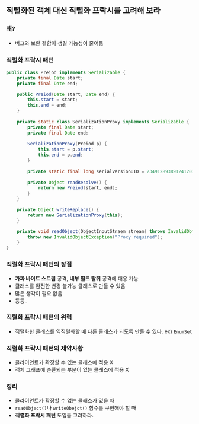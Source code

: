 ## 직렬화된 객체 대신 직렬화 프락시를 고려해 보라

### 왜?

- 버그와 보완 결함이 생길 가능성이 줄어듦

### 직렬화 프락시 패턴

```java
public class Preiod implements Serializable {
	private final Date start;
	private final Date end;

	public Preiod(Date start, Date end) {
    	this.start = start;
    	this.end = end;
	}
  
	private static class SerializationProxy implements Serializable {
    	private final Date start;
    	private final Date end;
    
    	SerializationProxy(Preiod p) {
        	this.start = p.start;
        	this.end = p.end;
    	}
    
    	private static final long serialVersionUID = 234912893891241203L;
    
    	private Object readResolve() {
        	return new Preiod(start, end);
    	}
	}

	private Object writeReplace() {
    	return new SerializationProxy(this);
	}

	private void readObject(ObjectInputStraem stream) throws InvalidObjectException {
    	throw new InvalidObjectException("Proxy required");
	}
}
```

### 직렬화 프락시 패턴의 장점

- __가짜 바이트 스트림__ 공격, __내부 필드 탈취__ 공격에 대응 가능
- 클래스를 완전한 변경 불가능 클래스로 만들 수 있음
- 많은 생각이 필요 없음
- 등등..

### 직렬화 프락시 패턴의 위력

- 직렬화한 클래스를 역직렬화할 때 다른 클래스가 되도록 만들 수 있다.
  ex) `EnumSet`

### 직렬화 프락시 패턴의 제약사항

- 클라이언트가 확장할 수 있는 클래스에 적용 X
- 객체 그래프에 순환되는 부분이 있는 클래스에 적용 X

### 정리

- 클라이언트가 확장할 수 없는 클래스가 있을 때
- `readObject()`나 `writeObejct()`  함수를 구현해야 할 때
- __직렬화 프락시 패턴__ 도입을 고려하라.